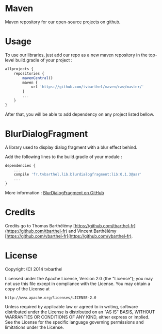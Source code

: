 Maven
=====

Maven repository for our open-source projects on github.

Usage
=======

To use our libraries, just add our repo as a new maven repository in the top-level build.gradle of your project :

```javascript
allprojects {
    repositories {
        mavenCentral()
        maven {
            url 'https://github.com/tvbarthel/maven/raw/master/'
        }
        ...
    }
}
```

After that, you will be able to add dependency on any project listed bellow.

BlurDialogFragment
=======

A library used to display dialog fragment with a blur effect behind.

Add the following lines to the build.gradle of your module : 

```javascript
dependencies {
    ...
    compile 'fr.tvbarthel.lib.blurdialogfragment:lib:0.1.3@aar'
    ...
}
```

More information : [BlurDialogFragment on GitHub](https://github.com/tvbarthel/BlurDialogFragment)

Credits
========
Credits go to Thomas Barthélémy [https://github.com/tbarthel-fr](https://github.com/tbarthel-fr) and Vincent Barthélémy [https://github.com/vbarthel-fr](https://github.com/vbarthel-fr).

License
=====================
Copyright (C) 2014 tvbarthel

Licensed under the Apache License, Version 2.0 (the "License");
you may not use this file except in compliance with the License.
You may obtain a copy of the License at

    http://www.apache.org/licenses/LICENSE-2.0

Unless required by applicable law or agreed to in writing, software
distributed under the License is distributed on an "AS IS" BASIS,
WITHOUT WARRANTIES OR CONDITIONS OF ANY KIND, either express or implied.
See the License for the specific language governing permissions and
limitations under the License.
